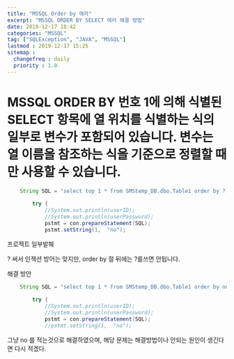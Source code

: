 ```yaml
---
title: "MSSQL Order by 에러"
excerpt: "MSSQL ORDER BY SELECT 에러 해결 방법"
date: 2019-12-17 18:42
categories: "MSSQL"
tag: ["SQLException", "JAVA", "MSSQL"]
lastmod : 2019-12-17 15:25
sitemap :
  changefreq : daily
  priority : 1.0
---
```


# MSSQL ORDER BY 번호 1에 의해 식별된 SELECT 항목에 열 위치를 식별하는 식의 일부로 변수가 포함되어 있습니다. 변수는 열 이름을 참조하는 식을 기준으로 정렬할 때만 사용할 수 있습니다.

```java
    String SQL = "select top 1 * from SMStemp_DB.dbo.Table1 order by ? desc;";
		
		try {
			//System.out.println(userID);
			//System.out.println(userPassword);
			pstmt = con.prepareStatement(SQL);
			pstmt.setString(1,  "no");
```


프로젝트 일부발췌

? 써서 인젝션 방어는 맞지만, order by 절 뒤에는 ?를쓰면 안됩니다.

해결 방안

```java
    String SQL = "select top 1 * from SMStemp_DB.dbo.Table1 order by no desc;";
		
		try {
			//System.out.println(userID);
			//System.out.println(userPassword);
			pstmt = con.prepareStatement(SQL);
			//pstmt.setString(1,  "no");
```


그냥 no 를 적는것으로 해결하였으며, 해당 문제는 해결방법이나 안되는 원인이 생긴다면 다시 적겠다.

